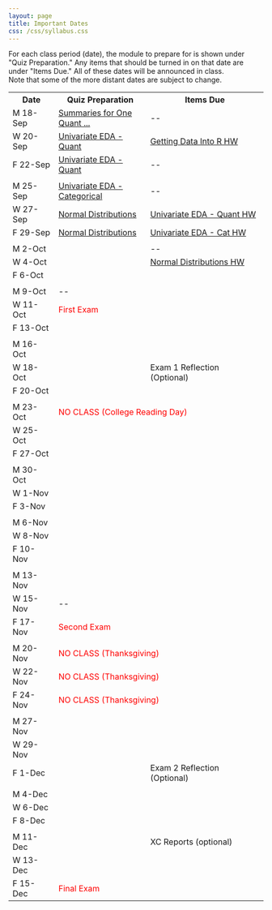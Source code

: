 ```yaml
---
layout: page
title: Important Dates
css: /css/syllabus.css
---
```


<div class="alert alert-info">
For each class period (date), the module to prepare for is shown under "Quiz Preparation." Any items that should be turned in on that date are under "Items Due." All of these dates will be announced in class.
</div>

<div class="alert alert-warning">
Note that some of the more distant dates are subject to change.
</div>

<table width="100%">
<tr><th width="18%">Date</th><th width="36%">Quiz Preparation</th><th width="46%">Items Due</th></tr>
<!---
<tr><td>M 11-Sep</td>
    <td><a href="../modules/DataProduction">DataProduction</a></td>
    <td><a href="../modules/WhyStats_HW">Why Statistics is Important HW</a></td></tr>
<tr><td>W 13-Sep</td>
    <td><a href="../modules/GettingDataIntoR">Getting Data Into R</a></td>
    <td><a href="../modules/FoundationalDefns_HW">Foundational Definitions HW</a></td></tr>
<tr><td>F 15-Sep</td>
    <td><a href="../modules/GettingDataIntoR">Getting Data Into R</a></td>
    <td><a href="../modules/DataProduction_HW">Data Production HW</a></td></tr>
<tr><td></td><td></td><td></td></tr>
--->
<tr><td>M 18-Sep</td>
    <td><a href="../modules/UEDAQuant1">Summaries for One Quant ...</a></td>
    <td>--</td></tr>
<tr><td>W 20-Sep</td>
    <td><a href="../modules/UEDAQuant2">Univariate EDA - Quant</a></td>
    <td><a href="../modules/GettingDataIntoR_HW">Getting Data Into R HW</a></td></tr>
<tr><td>F 22-Sep</td>
    <td><a href="../modules/UEDAQuant2">Univariate EDA - Quant</a></td>
    <td>--</td></tr>
    
<tr><td></td><td></td><td></td></tr>
<tr><td>M 25-Sep</td>
    <td><a href="../modules/UEDACat">Univariate EDA - Categorical</a></td>
    <td>--</td></tr>
<tr><td>W 27-Sep</td>
    <td><a href="../modules/NormalDist">Normal Distributions</a></td>
    <td><a href="../modules/UEDAQuant2_HW2">Univariate EDA - Quant HW</a></td></tr>
<tr><td>F 29-Sep</td>
    <td><a href="../modules/NormalDist">Normal Distributions</a></td>
    <td><a href="../modules/UEDACat_HW">Univariate EDA - Cat HW</a></td></tr>
    
<tr><td></td><td></td><td></td></tr>
<tr><td>M 2-Oct</td>
    <td></td>
    <td>--</td></tr>
<tr><td>W 4-Oct</td>
    <td></td>
    <td><a href="../modules/NormalDist_HW">Normal Distributions HW</a></td></tr>
<tr><td>F 6-Oct</td>
    <td></td>
    <td></td></tr>
    
<tr><td></td><td></td><td></td></tr>
<tr><td>M 9-Oct</td>
    <td>--</td>
    <td></td></tr>
<tr><td>W 11-Oct</td>
    <td colspan="2"><span style="color:red">First Exam</span></td></tr>
<tr><td>F 13-Oct</td>
    <td></td>
    <td></td></tr>
    
<tr><td></td><td></td><td></td></tr>
<tr><td>M 16-Oct</td>
    <td></td>
    <td></td></tr>
<tr><td>W 18-Oct</td>
    <td></td>
    <td>Exam 1 Reflection (Optional)</td></tr>
<tr><td>F 20-Oct</td>
    <td></td>
    <td></td></tr>
    
<tr><td></td><td></td><td></td></tr>
<tr><td>M 23-Oct</td>
    <td colspan="2"><span style="color:red">NO CLASS (College Reading Day)</span></td></tr>
<tr><td>W 25-Oct</td>
    <td></td>
    <td></td></tr>
<tr><td>F 27-Oct</td>
    <td></td>
    <td></td></tr>
    
<tr><td></td><td></td><td></td></tr>
<tr><td>M 30-Oct</td>
    <td></td>
    <td></td></tr>
<tr><td>W 1-Nov</td>
    <td></td>
    <td></td></tr>
<tr><td>F 3-Nov</td>
    <td></td>
    <td></td></tr>
    
<tr><td></td><td></td><td></td></tr>
<tr><td>M 6-Nov</td>
    <td></td>
    <td></td></tr>
<tr><td>W 8-Nov</td>
    <td></td>
    <td></td></tr>
<tr><td>F 10-Nov</td>
    <td></td>
    <td></td></tr>
    
<tr><td></td><td></td><td></td></tr>
<tr><td>M 13-Nov</td>
    <td></td>
    <td></td></tr>
<tr><td>W 15-Nov</td>
    <td>--</td>
    <td></td></tr>
<tr><td>F 17-Nov</td>
    <td colspan="2"><span style="color:red">Second Exam</span></td></tr>
    
<tr><td></td><td></td><td></td></tr>
<tr><td>M 20-Nov</td>
    <td colspan="2"><span style="color:red">NO CLASS (Thanksgiving)</span></td></tr>
<tr><td>W 22-Nov</td>
    <td colspan="2"><span style="color:red">NO CLASS (Thanksgiving)</span></td></tr>
<tr><td>F 24-Nov</td>
    <td colspan="2"><span style="color:red">NO CLASS (Thanksgiving)</span></td></tr>
    
<tr><td></td><td></td><td></td></tr>
<tr><td>M 27-Nov</td>
    <td></td>
    <td></td></tr>
<tr><td>W 29-Nov</td>
    <td></td>
    <td></td></tr>
<tr><td>F 1-Dec</td>
    <td></td>
    <td>Exam 2 Reflection (Optional)</td></tr>
    
<tr><td></td><td></td><td></td></tr>
<tr><td>M 4-Dec</td>
    <td></td>
    <td></td></tr>
<tr><td>W 6-Dec</td>
    <td></td>
    <td></td></tr>
<tr><td>F 8-Dec</td>
    <td></td>
    <td></td></tr>
    
<tr><td></td><td></td><td></td></tr>
<tr><td>M 11-Dec</td>
    <td></td>
    <td>XC Reports (optional)</td></tr>
<tr><td>W 13-Dec</td>
    <td></td>
    <td></td></tr>
<tr><td>F 15-Dec</td>
    <td colspan="2"><span style="color:red">Final Exam</span></td></tr>
</table>
